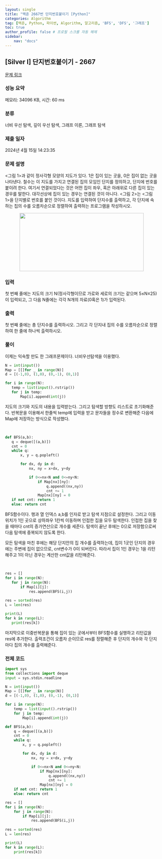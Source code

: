 ```yaml
---
layout: single
title: "백준 2667번 단지번호붙이기 [Python]"
categories: Algorithm
tag: [백준, Python, 파이썬, Algorithm, 알고리즘, 'BFS', 'DFS', '그래프']
toc: true
author_profile: false # 프로필 스크롤 자동 해제
sidebar:
    nav: "docs"
---
```

## [Silver I] 단지번호붙이기 - 2667 

[문제 링크](https://www.acmicpc.net/problem/2667) 

### 성능 요약

메모리: 34096 KB, 시간: 60 ms

### 분류

너비 우선 탐색, 깊이 우선 탐색, 그래프 이론, 그래프 탐색

### 제출 일자

2024년 4월 15일 14:23:35

### 문제 설명

<p><그림 1>과 같이 정사각형 모양의 지도가 있다. 1은 집이 있는 곳을, 0은 집이 없는 곳을 나타낸다. 철수는 이 지도를 가지고 연결된 집의 모임인 단지를 정의하고, 단지에 번호를 붙이려 한다. 여기서 연결되었다는 것은 어떤 집이 좌우, 혹은 아래위로 다른 집이 있는 경우를 말한다. 대각선상에 집이 있는 경우는 연결된 것이 아니다. <그림 2>는 <그림 1>을 단지별로 번호를 붙인 것이다. 지도를 입력하여 단지수를 출력하고, 각 단지에 속하는 집의 수를 오름차순으로 정렬하여 출력하는 프로그램을 작성하시오.</p>

<p style="text-align: center;"><img alt="" src="https://www.acmicpc.net/upload/images/ITVH9w1Gf6eCRdThfkegBUSOKd.png" style="height:192px; width:409px"></p>

### 입력 

 <p>첫 번째 줄에는 지도의 크기 N(정사각형이므로 가로와 세로의 크기는 같으며 5≤N≤25)이 입력되고, 그 다음 N줄에는 각각 N개의 자료(0혹은 1)가 입력된다.</p>

### 출력 

 <p>첫 번째 줄에는 총 단지수를 출력하시오. 그리고 각 단지내 집의 수를 오름차순으로 정렬하여 한 줄에 하나씩 출력하시오.</p>

### 풀이
 <p>이제는 익숙할 만도 한 그래프문제이다. 너비우선탐색을 이용했다.</p>

 ~~~python
 N = int(input())
 Map = [[]for _ in range(N)]
 d = [(-1,0), (1,0), (0,-1), (0,1)]

 for i in range(N):
    temp = list(input().rstrip())
    for j in temp:
        Map[i].append(int(j))
 ~~~
 <p>지도의 크기와 지도의 내용을 입력받는다. 그리고 탐색할 방향도 리스트로 초기화해준다. 반복문을 이용해서 한줄씩 temp에 입력을 받고 문자들을 정수로 변환해준 다음에 Map에 저장하는 방식으로 작성했다.</p><br>

 ~~~python
 def BFS(a,b):
    q = deque([(a,b)])
    cnt = 0
    while q:
        x, y = q.popleft()

        for dx, dy in d:
            nx, ny = x+dx, y+dy

            if 0<=nx<N and 0<=ny<N:
                if Map[nx][ny]:
                    q.append((nx,ny))
                    cnt += 1
                Map[nx][ny] = 0
    if not cnt: return 1
    else: return cnt
 ~~~
 <p>BFS함수이다. 행과 열 인덱스 a,b를 인자로 받고 탐색 지점으로 설정한다. 그리고 이동위치가 1인 곳으로 상하좌우 1칸씩 이동하며 인접한 집을 모두 탐색한다. 인접한 집을 찾을 때마다 cnt의 증가연산으로 개수를 세준다. 탐색이 끝난 후에는 0으로 저장함으로써 다음 탐색에 중복되지 않도록 한다.</p>
 <p>모든 탐색을 마친 후에는 해당 단지안의 집 개수를 출력하는데, 집이 1곳인 단지의 경우에는 주변에 집이 없으므로, cnt변수가 0이 되버린다. 따라서 집이 1인 경우는 1을 리턴해주고 1이 아닌 경우는 계산한 cnt값을 리턴해준다.</p><br>

 ~~~python
 res = []
 for i in range(N):
    for j in range(N):
        if Map[i][j]:
            res.append(BFS(i,j))
            
 res = sorted(res)
 L = len(res)

 print(L)
 for k in range(L):
    print(res[k])
 ~~~
 <p>마지막으로 이중반복문을 통해 집이 있는 곳에서부터 BFS함수를 실행하고 리턴값을 res에 추가한다. 출력조건이 오름차 순이므로 res를 정렬해준 후 단지의 개수와 각 단지마다 집의 개수를 출력해준다.</p>

### 전체 코드
~~~python
import sys
from collections import deque
input = sys.stdin.readline

N = int(input())
Map = [[]for _ in range(N)]
d = [(-1,0), (1,0), (0,-1), (0,1)]

for i in range(N):
    temp = list(input().rstrip())
    for j in temp:
        Map[i].append(int(j))

def BFS(a,b):
    q = deque([(a,b)])
    cnt = 0
    while q:
        x, y = q.popleft()

        for dx, dy in d:
            nx, ny = x+dx, y+dy

            if 0<=nx<N and 0<=ny<N:
                if Map[nx][ny]:
                    q.append((nx,ny))
                    cnt += 1
                Map[nx][ny] = 0
    if not cnt: return 1
    else: return cnt

res = []
for i in range(N):
    for j in range(N):
        if Map[i][j]:
            res.append(BFS(i,j))
            
res = sorted(res)
L = len(res)

print(L)
for k in range(L):
    print(res[k])
~~~